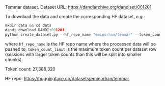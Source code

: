 Temmar dataset. Dataset URL: https://dandiarchive.org/dandiset/001201

To download the data and create the corresponding HF dataset, *e.g.*:
```python
mkdir data && cd data
dandi download DANDI:001201
python create_dataset.py --hf_repo_name "eminorhan/temmar" --token_count_limit 10_000_000
```
where `hf_repo_name` is the HF repo name where the processed data will be pushed to, `token_count_limit` is the maximum token count per dataset row (sessions with larger token counts than this will be split into smaller chunks).

Token count: 27,388,320

HF repo: https://huggingface.co/datasets/eminorhan/temmar
